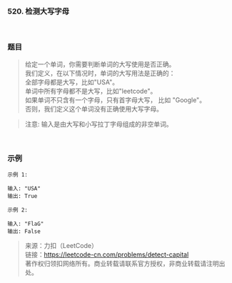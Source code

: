 ### 520. 检测大写字母

<br>

### 题目

> 给定一个单词，你需要判断单词的大写使用是否正确。<br>
我们定义，在以下情况时，单词的大写用法是正确的：<br>
全部字母都是大写，比如"USA"。<br>
单词中所有字母都不是大写，比如"leetcode"。<br>
如果单词不只含有一个字母，只有首字母大写， 比如 "Google"。<br>
否则，我们定义这个单词没有正确使用大写字母。

>注意: 输入是由大写和小写拉丁字母组成的非空单词。

<br>

### 示例
```
示例 1:

输入: "USA"
输出: True
```

```
示例 2:

输入: "FlaG"
输出: False
```

>来源：力扣（LeetCode）<br>
链接：https://leetcode-cn.com/problems/detect-capital<br>
著作权归领扣网络所有。商业转载请联系官方授权，非商业转载请注明出处。

<br>

